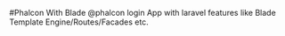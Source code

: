 #Phalcon With Blade
@phalcon login App with laravel features like Blade Template Engine/Routes/Facades etc.
